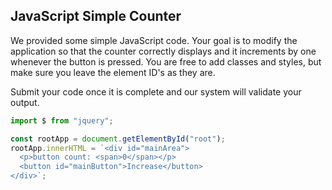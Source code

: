 ## JavaScript Simple Counter
We provided some simple JavaScript code. Your goal is to modify the application so that the counter correctly displays and it increments by one whenever the button is pressed. You are free to add classes and styles, but make sure you leave the element ID's as they are.

Submit your code once it is complete and our system will validate your output.

```js
import $ from "jquery";

const rootApp = document.getElementById("root");
rootApp.innerHTML = `<div id="mainArea">
  <p>button count: <span>0</span></p>
  <button id="mainButton">Increase</button>
</div>`;
```